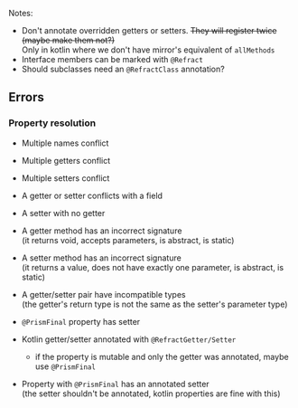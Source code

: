 Notes: 
- Don't annotate overridden getters or setters. ~~They will register twice (maybe make them not?)~~  
  Only in kotlin where we don't have mirror's equivalent of `allMethods`
- Interface members can be marked with `@Refract`
- Should subclasses need an `@RefractClass` annotation?

## Errors

### Property resolution

- Multiple names conflict
- Multiple getters conflict
- Multiple setters conflict

- A getter or setter conflicts with a field
- A setter with no getter
- A getter method has an incorrect signature  
  (it returns void, accepts parameters, is abstract, is static)
- A setter method has an incorrect signature  
  (it returns a value, does not have exactly one parameter, is abstract, is static)
- A getter/setter pair have incompatible types  
  (the getter's return type is not the same as the setter's parameter type)
- `@PrismFinal` property has setter
- Kotlin getter/setter annotated with `@RefractGetter/Setter`  
  - if the property is mutable and only the getter was annotated, maybe use `@PrismFinal`
- Property with `@PrismFinal` has an annotated setter  
  (the setter shouldn't be annotated, kotlin properties are fine with this)
